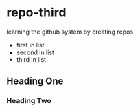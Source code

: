 repo-third
==========

learning the github system by creating repos
* first in list
* second in list
* third in list

## Heading One
### Heading Two
